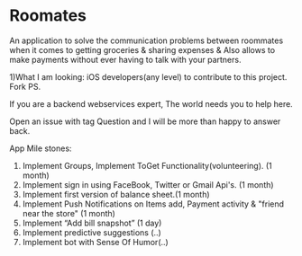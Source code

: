 # Roomates
An application to solve the communication problems between roommates when it comes to getting groceries &amp; sharing expenses &amp; Also allows to make payments without ever having to talk with your partners. 

1)What I am looking: iOS developers(any level) to contribute to this project. Fork PS. 

If you are a backend webservices expert, The world needs you to help here.

Open an issue with tag Question and I will be more than happy to answer back. 

App Mile stones: 

1) Implement Groups, Implement ToGet Functionality(volunteering). (1 month)
2) Implement sign in using FaceBook, Twitter or Gmail Api's. (1 month)
3) Implement first version of balance sheet.(1 month)
4) Implement Push Notifications on Items add, Payment activity & "friend near the store" (1 month)
5) Implement “Add bill snapshot” (1 day)
6) Implement predictive suggestions (..)
7) Implement bot with Sense Of Humor(..) 
